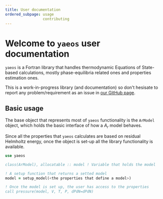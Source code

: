 ```yaml
---
title: User documentation
ordered_subpage: usage
                 contributing
---
```


# Welcome to `yaeos` user documentation
`yaeos` is a Fortran library that handles thermodynamic Equations of State-based
calculations, mostly phase-equilibria related ones and properties estimation
ones.

This is a work-in-progress library (and documentation) so don't hesisate to
report any problem/requirement as an issue in [our GitHub
page](https://github.com/ipqa-research/yaeos/issues).

## Basic usage
The base object that represents most of `yaeos` functionality is the `ArModel`
object, which holds the basic interface of how a $A_r$ model behaves. 

Since all the properties that `yaeos` calculates are based on residual Helmholtz
energy, once the object is set-up all the library functionality is available.

```fortran
use yaeos

class(ArModel), allocatable :: model ! Variable that holds the model

! A setup function that returns a setted model
model = setup_model(<the properties that define a model>)

! Once the model is set up, the user has access to the properties
call pressure(model, V, T, P, dPdN=dPdN)
```